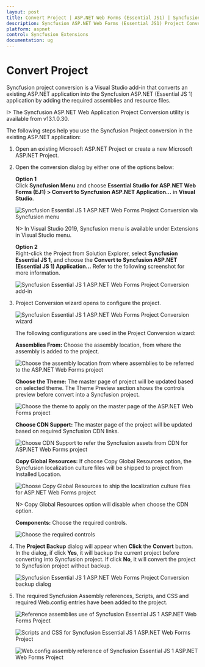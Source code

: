 ```yaml
---
layout: post
title: Convert Project | ASP.NET Web Forms (Essential JS1) | Syncfusion
description: Syncfusion ASP.NET Web Forms (Essential JS1) Project Conversion Extension that converts an existing ASP.NET project into a Essential JS1 ASP.NET Project.
platform: aspnet
control: Syncfusion Extensions
documentation: ug
---
```


# Convert Project

Syncfusion project conversion is a Visual Studio add-in that converts an existing ASP.NET application into the Syncfusion ASP.NET (Essential JS 1) application by adding the required assemblies and resource files.

I> The Syncfusion ASP.NET Web Application Project Conversion utility is available from v13.1.0.30. 

The following steps help you use the Syncfusion Project conversion in the existing ASP.NET application:

1. Open an existing Microsoft ASP.NET Project or create a new Microsoft ASP.NET Project.

2. Open the conversion dialog by either one of the options below: 

   **Option 1**  
   Click **Syncfusion Menu** and choose **Essential Studio for ASP.NET Web Forms (EJ1) > Convert to Syncfusion ASP.NET Application…** in **Visual Studio**.

   ![Syncfusion Essential JS 1 ASP.NET Web Forms Project Conversion via Syncfusion menu](Convert-Project_images/Syncfusion_Menu_Project_Conversion1.png)

   N> In Visual Studio 2019, Syncfusion menu is available under Extensions in Visual Studio menu.

   **Option 2**   
   Right-click the Project from Solution Explorer, select **Syncfusion Essential JS 1**, and choose the **Convert to Syncfusion ASP.NET (Essential JS 1) Application...** Refer to the following screenshot for more information.

   ![Syncfusion Essential JS 1 ASP.NET Web Forms Project Conversion add-in](Convert-Project_images/Project-Conversion-img1.png)

3. Project Conversion wizard opens to configure the project.

   ![Syncfusion Essential JS 1 ASP.NET Web Forms Project Conversion wizard](Convert-Project_images/Project-Conversion-img2.png)

   The following configurations are used in the Project Conversion wizard:

   **Assemblies From:** Choose the assembly location, from where the assembly is added to the project.     
   
   ![Choose the assembly location from where assemblies to be referred to the ASP.NET Web Forms project](Convert-Project_images/Project-Conversion-img3.jpeg)
   
   **Choose the Theme:** The master page of project will be updated based on selected theme. The Theme Preview section shows the controls preview before convert into a Syncfusion project.
   
   ![Choose the theme to apply on the master page of the ASP.NET Web Forms project](Convert-Project_images/Project-Conversion-img4.png)

   **Choose CDN Support:** The master page of the project will be updated based on required Syncfusion CDN links.

   ![Choose CDN Support to refer the Syncfusion assets from CDN for ASP.NET Web Forms project](Convert-Project_images/Project-Conversion-img6.jpeg)
 
   **Copy Global Resources:** If choose Copy Global Resources option, the Syncfusion localization culture files will be shipped to project from Installed Location. 

   ![Choose Copy Global Resources to ship the localization culture files for ASP.NET Web Forms project](Convert-Project_images/Project-Conversion-img7.jpeg)   

   N> Copy Global Resources option will disable when choose the CDN option.

   **Components:** Choose the required controls.

   ![Choose the required controls](Convert-Project_images/Project-Conversion-img8.jpg)

4. The **Project Backup** dialog will appear when **Click** the **Convert** button. In the dialog, if click **Yes**, it will backup the current project before converting into Syncfusion project. If click **No**, it will convert the project to Syncfusion project without backup.

   ![Syncfusion Essential JS 1 ASP.NET Web Forms Project Conversion backup dialog](Convert-Project_images/Project-Conversion-img9.png)

5. The required Syncfusion Assembly references, Scripts, and CSS and required Web.config entries have been added to the project.

    ![Reference assemblies use of Syncfusion Essential JS 1 ASP.NET Web Forms Project](Convert-Project_images/Project-Conversion-img10.png)

   ![Scripts and CSS for Syncfusion Essential JS 1 ASP.NET Web Forms Project](Convert-Project_images/Project-Conversion-img11.png)

   ![Web.config assembly reference of Syncfusion Essential JS 1 ASP.NET Web Forms Project](Convert-Project_images/Project-Conversion-img12.png)

